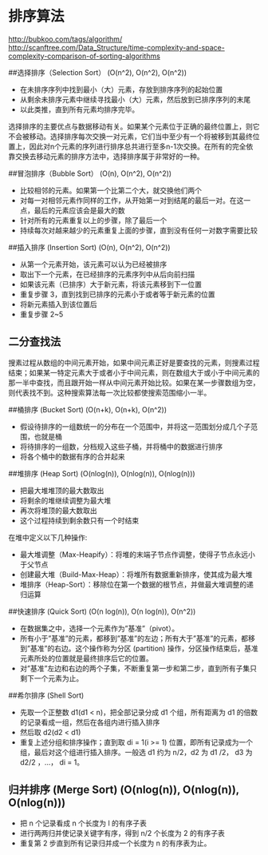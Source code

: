 # 排序算法
http://bubkoo.com/tags/algorithm/
http://scanftree.com/Data_Structure/time-complexity-and-space-complexity-comparison-of-sorting-algorithms

##选择排序（Selection Sort） (O(n^2), O(n^2), O(n^2))
* 在未排序序列中找到最小（大）元素，存放到排序序列的起始位置
* 从剩余未排序元素中继续寻找最小（大）元素，然后放到已排序序列的末尾
* 以此类推，直到所有元素均排序完毕。

选择排序的主要优点与数据移动有关。如果某个元素位于正确的最终位置上，则它不会被移动。选择排序每次交换一对元素，它们当中至少有一个将被移到其最终位置上，因此对n个元素的序列进行排序总共进行至多n-1次交换。在所有的完全依靠交换去移动元素的排序方法中，选择排序属于非常好的一种。

##冒泡排序（Bubble Sort） (O(n), O(n^2), O(n^2))
* 比较相邻的元素。如果第一个比第二个大，就交换他们两个
* 对每一对相邻元素作同样的工作，从开始第一对到结尾的最后一对。在这一点，最后的元素应该会是最大的数
* 针对所有的元素重复以上的步骤，除了最后一个
* 持续每次对越来越少的元素重复上面的步骤，直到没有任何一对数字需要比较

##插入排序 (Insertion Sort) (O(n), O(n^2), O(n^2))
* 从第一个元素开始，该元素可以认为已经被排序
* 取出下一个元素，在已经排序的元素序列中从后向前扫描
* 如果该元素（已排序）大于新元素，将该元素移到下一位置
* 重复步骤 3，直到找到已排序的元素小于或者等于新元素的位置
* 将新元素插入到该位置后
* 重复步骤 2~5

## 二分查找法
搜素过程从数组的中间元素开始，如果中间元素正好是要查找的元素，则搜素过程结束；如果某一特定元素大于或者小于中间元素，则在数组大于或小于中间元素的那一半中查找，而且跟开始一样从中间元素开始比较。如果在某一步骤数组为空，则代表找不到。这种搜索算法每一次比较都使搜索范围缩小一半。

##桶排序 (Bucket Sort) (O(n+k), O(n+k), O(n^2))
* 假设待排序的一组数统一的分布在一个范围中，并将这一范围划分成几个子范围，也就是桶
* 将待排序的一组数，分档规入这些子桶，并将桶中的数据进行排序
* 将各个桶中的数据有序的合并起来

##堆排序 (Heap Sort) (O(nlog(n)), O(nlog(n)), O(nlog(n)))
* 把最大堆堆顶的最大数取出
* 将剩余的堆继续调整为最大堆
* 再次将堆顶的最大数取出
* 这个过程持续到剩余数只有一个时结束

在堆中定义以下几种操作:
* 最大堆调整（Max-Heapify）：将堆的末端子节点作调整，使得子节点永远小于父节点
* 创建最大堆（Build-Max-Heap）：将堆所有数据重新排序，使其成为最大堆
* 堆排序（Heap-Sort）：移除位在第一个数据的根节点，并做最大堆调整的递归运算

##快速排序 (Quick Sort) (O(n log(n)), O(n log(n)), O(n^2))
* 在数据集之中，选择一个元素作为”基准”（pivot）。
* 所有小于”基准”的元素，都移到”基准”的左边；所有大于”基准”的元素，都移到”基准”的右边。这个操作称为分区 (partition) 操作，分区操作结束后，基准元素所处的位置就是最终排序后它的位置。
* 对”基准”左边和右边的两个子集，不断重复第一步和第二步，直到所有子集只剩下一个元素为止。

##希尔排序 (Shell Sort)
* 先取一个正整数 d1(d1 < n)，把全部记录分成 d1 个组，所有距离为 d1 的倍数的记录看成一组，然后在各组内进行插入排序
* 然后取 d2(d2 < d1)
* 重复上述分组和排序操作；直到取 di = 1(i >= 1) 位置，即所有记录成为一个组，最后对这个组进行插入排序。一般选 d1 约为 n/2，d2 为 d1 /2， d3 为 d2/2 ，…， di = 1。

## 归并排序 (Merge Sort) (O(nlog(n)), O(nlog(n)), O(nlog(n)))
* 把 n 个记录看成 n 个长度为 l 的有序子表
* 进行两两归并使记录关键字有序，得到 n/2 个长度为 2 的有序子表
* 重复第 2 步直到所有记录归并成一个长度为 n 的有序表为止。